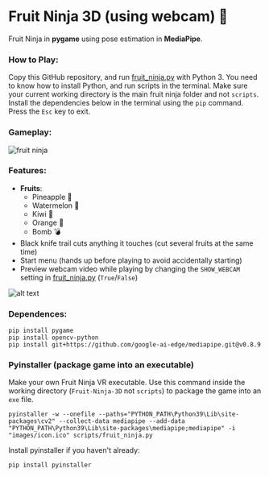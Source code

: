 # Fruit Ninja 3D (using webcam) 🍉

Fruit Ninja in **pygame** using pose estimation in **MediaPipe**.

### How to Play:

Copy this GitHub repository, and run [fruit_ninja.py](scripts/fruit_ninja.py) with Python 3. 
You need to know how to install Python, and run scripts in the terminal. Make sure your current working directory is the main fruit ninja folder and not `scripts`. Install the dependencies below in the terminal using the `pip` command. 
Press the `Esc` key to exit.

### Gameplay:
![fruit ninja](https://user-images.githubusercontent.com/76597978/146680831-99c0f914-2de2-42e8-bf02-091144159612.gif)

### Features:
- **Fruits**:
  -   Pineapple 🍍
  -   Watermelon 🍉
  -   Kiwi 🥝
  -   Orange 🍊
  -   Bomb 💣
-   Black knife trail cuts anything it touches (cut several fruits at the same time)
-   Start menu (hands up before playing to avoid accidentally starting)
-   Preview webcam video while playing by changing the `SHOW_WEBCAM` setting in [fruit_ninja.py](https://github.com/mmbaguette/Fruit-Ninja-VR/blob/main/scripts/fruit_ninja.py) (`True`/`False`)

![alt text](https://github.com/mmbaguette/Fruit-Ninja-VR/blob/main/preview/fruit%20ninja.jpg?raw=true)

### Dependences: 
```
pip install pygame 
pip install opencv-python
pip install git+https://github.com/google-ai-edge/mediapipe.git@v0.8.9
```

### Pyinstaller (package game into an executable)

Make your own Fruit Ninja VR executable. Use this command inside the working directory (`Fruit-Ninja-3D` not `scripts`) to package the game into an `exe` file.
```
pyinstaller -w --onefile --paths="PYTHON_PATH\Python39\Lib\site-packages\cv2" --collect-data mediapipe --add-data "PYTHON_PATH\Python39\Lib\site-packages\mediapipe;mediapipe" -i "images/icon.ico" scripts/fruit_ninja.py
```
Install pyinstaller if you haven't already:
```
pip install pyinstaller
```

